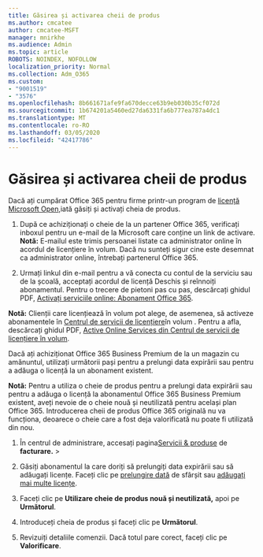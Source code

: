 ```yaml
---
title: Găsirea și activarea cheii de produs
ms.author: cmcatee
author: cmcatee-MSFT
manager: mnirkhe
ms.audience: Admin
ms.topic: article
ROBOTS: NOINDEX, NOFOLLOW
localization_priority: Normal
ms.collection: Adm_O365
ms.custom:
- "9001519"
- "3576"
ms.openlocfilehash: 8b661671afe9fa670decce63b9eb030b35cf072d
ms.sourcegitcommit: 1b674201a5460ed27da6331fa6b777ea787a4dc1
ms.translationtype: MT
ms.contentlocale: ro-RO
ms.lasthandoff: 03/05/2020
ms.locfileid: "42417786"
---
```

# <a name="find-and-activate-my-product-key"></a>Găsirea și activarea cheii de produs

Dacă ați cumpărat Office 365 pentru firme printr-un program de [licență Microsoft Open,](https://go.microsoft.com/fwlink/p/?LinkID=613298)iată găsiți și activați cheia de produs.

1. După ce achiziționați o cheie de la un partener Office 365, verificați inboxul pentru un e-mail de la Microsoft care conține un link de activare.  **Notă:** E-mailul este trimis persoanei listate ca administrator online în acordul de licențiere în volum.  Dacă nu sunteți sigur cine este desemnat ca administrator online, întrebați partenerul Office 365.

2. Urmați linkul din e-mail pentru a vă conecta cu contul de la serviciu sau de la școală, acceptați acordul de licență Deschis și reînnoiți abonamentul.  Pentru o trecere de pietoni pas cu pas, descărcați ghidul PDF, [Activați serviciile online: Abonament Office 365](https://go.microsoft.com/fwlink/p/?LinkId=618100). 

**Notă:** Clienții care licențiează în volum pot alege, de asemenea, să activeze abonamentele în [Centrul de servicii de licențiere](https://go.microsoft.com/fwlink/p/?LinkID=282016)în volum .  Pentru a afla, descărcați ghidul PDF, [Active Online Services din Centrul de servicii de licențiere în volum](https://go.microsoft.com/fwlink/p/?LinkId=618096).

Dacă ați achiziționat Office 365 Business Premium de la un magazin cu amănuntul, utilizați următorii pași pentru a prelungi data expirării sau pentru a adăuga o licență la un abonament existent.

**Notă:** Pentru a utiliza o cheie de produs pentru a prelungi data expirării sau pentru a adăuga o licență la abonamentul Office 365 Business Premium existent, aveți nevoie de o cheie nouă și neutilizată pentru același plan Office 365.  Introducerea cheii de produs Office 365 originală nu va funcționa, deoarece o cheie care a fost deja valorificată nu poate fi utilizată din nou.

1. În centrul de administrare, accesați pagina[Servicii & produse](https://go.microsoft.com/fwlink/p/?linkid=842054) de **facturare.** > 

2. Găsiți abonamentul la care doriți să prelungiți data expirării sau să adăugați licențe.  Faceți clic pe [prelungire dată](https://go.microsoft.com/fwlink/p/?linkid=842054) de sfârșit sau [adăugați mai multe licențe](https://go.microsoft.com/fwlink/p/?linkid=842054).

3. Faceți clic pe **Utilizare cheie de produs nouă și neutilizată,** apoi pe **Următorul**.

4. Introduceți cheia de produs și faceți clic pe **Următorul**.

5. Revizuiți detaliile comenzii.  Dacă totul pare corect, faceți clic pe **Valorificare**.